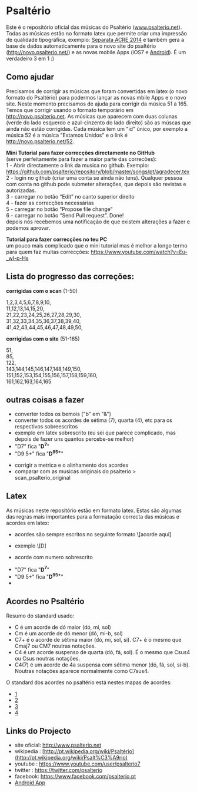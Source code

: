 Psaltério
=========
Este é o repositório oficial das músicas do Psaltério (www.psalterio.net).
Todas as músicas estão no formato latex que permite criar uma impressão de qualidade tipográfica, exemplo:  [Separata ACRE 2014](https://github.com/psalterio/repository/blob/master/songbooks/acre-2014/separata_acre_2014.pdf?raw=true) e também gera a base de dados automaticamente para o novo site do psaltério (http://novo.psalterio.net/) e as novas mobile Apps (iOS7 e [Android](https://play.google.com/store/apps/details?id=net.psalterio.psalterioandroid)). É um verdadeiro 3 em 1 :)


Como ajudar
-----------
Precisamos de corrigir as músicas que foram convertidas em latex (o novo formato do Psaltério) para podermos lançar as novas mbile Apps e o novo site. Neste momento precisamos de ajuda para corrigir da música 51 à 165. Temos que corrigir usando o formato temporário em http://novo.psalterio.net. As músicas que aparecem com duas colunas (verde do lado esquerdo e azul-cinzento do lado direito) são as múscas que ainda não estão corrigidas. Cada música tem um "id" único, por exemplo a música 52 é a música "Estamos Unidos" e o link é http://novo.psalterio.net/52.


**Mini Tutorial para fazer correcções directamente no GitHub**  
(serve perfeitamente para fazer a maior parte das correcões):  
1 - Abrir directamente o link da musica no github. Exemplo:  
https://github.com/psalterio/repository/blob/master/songs/pt/agradecer.tex  
2 - login no github (criar uma conta se ainda não tens). Qualquer pessoa com conta no github pode submeter alterações, que depois são revistas e autorizadas.   
3 - carregar no botão “Edit” no canto superior direito  
4 - fazer as correcções necessárias   
5 - carregar no botão “Propose file change”  
6 - carregar no botão “Send Pull request”. Done!  
depois nós recebemos uma notificação de que existem alterações a fazer e podemos aprovar.


**Tutorial para fazer correcções no teu PC**  
um pouco mais complicado que o mini tutorial mas é melhor a longo termo para quem faz muitas correcções: https://www.youtube.com/watch?v=Eu-_wI-p-Hs



Lista do progresso das correções:
---------------------------------
**corrigidas com o scan** (1-50)

1,2,3,4,5,6,7,8,9,10,  
11,12,13,14,15,20,  
21,22,23,24,25,26,27,28,29,30,  
31,32,33,34,35,36,37,38,39,40,  
41,42,43,44,45,46,47,48,49,50,  

**corrigidas com o site** (51-165)

51,  
85,  
122,  
143,144,145,146,147,148,149,150,  
151,152,153,154,155,156,157,158,159,160,  
161,162,163,164,165  


outras coisas a fazer
---------------------
* converter todos os bemois ("b" em "&") 
* converter todos os acordes de sétima (7), quarta (4), etc para os respectivos sobreescritos
 * exemplo em latex sobrescrito (eu sei que parece complicado, mas depois de fazer uns quantos percebe-se melhor)
  * "D7" fica "**D$^{7}$**"
  * "D9 5+" fica "**D$^{9 5+}$**"
- corrigir a metrica e o alinhamento dos acordes
- comparar com as musicas originais do psalterio > scan_psalterio_original 


Latex
-----
As músicas neste repositório estão em formato latex. Estas são algumas das regras mais importantes para a formatação correcta das músicas e acordes em latex:
- acordes são sempre escritos no seguinte formato \\[acorde aqui]
 * exemplo \\[D]
- acorde com numero sobrescrito
 * "D7" fica "**D$^{7}$**"
 * "D9 5+" fica "**D$^{9 5+}$**"
 * 
 
Acordes no Psaltério
--------------------

Resumo do standard usado:
- C é um acorde de dó maior (dó, mi, sol)
- Cm é um acorde de dó menor (dó, mi-b, sol)
- C7+ é o acorde de sétima maior (dó, mi, sol, si). C7+ é o mesmo que Cmaj7 ou CM7 noutras notações.
- C4 é um acorde suspenso de quarta (dó, fá, sol). É o mesmo que Csus4 ou Csus noutras notações.
- C4(7) é um acorde de 4a suspensa com sétima menor (dó, fá, sol, si-b). Noutras notações aparece normalmente como C7sus4.

O standard dos acordes no psaltério está nestes mapas de acordes:
- [1](https://github.com/psalterio/repository/blob/master/songbooks/psalterio/scan_psalterio_original/0-3_mapa_acordes.jpg)
- [2](https://github.com/psalterio/repository/blob/master/songbooks/psalterio/scan_psalterio_original/0-4_mapa_acordes.jpg)
- [3](https://github.com/psalterio/repository/blob/master/songbooks/psalterio/scan_psalterio_original/0-5_mapa_acordes.jpg)
- [4](https://github.com/psalterio/repository/blob/master/songbooks/psalterio/scan_psalterio_original/0-6_mapa_acordes.jpg)

Links do Projecto
-----------------

- site oficial: http://www.psalterio.net
- wikipedia   : [http://pt.wikipedia.org/wiki/Psaltério](http://pt.wikipedia.org/wiki/Psalt%C3%A9rio)
- youtube     : https://www.youtube.com/user/psalterio7
- twitter : https://twitter.com/psalterio
- facebook: https://www.facebook.com/psalterio.pt
- [Android App](https://play.google.com/store/apps/details?id=net.psalterio.psalterioandroid)
